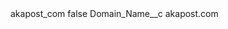 <?xml version="1.0" encoding="UTF-8"?>
<CustomMetadata xmlns="http://soap.sforce.com/2006/04/metadata" xmlns:xsi="http://www.w3.org/2001/XMLSchema-instance" xmlns:xsd="http://www.w3.org/2001/XMLSchema">
    <label>akapost_com</label>
    <protected>false</protected>
    <values>
        <field>Domain_Name__c</field>
        <value xsi:type="xsd:string">akapost.com</value>
    </values>
</CustomMetadata>
